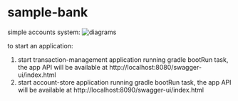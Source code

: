 # sample-bank

simple accounts system:
![diagrams](https://user-images.githubusercontent.com/48136939/204160632-5e9bff50-f085-413d-bd9f-0092777dc75c.jpg)

to start an application:
1) start transaction-management application running gradle bootRun task, the app API will be available at http://localhost:8080/swagger-ui/index.html
2) start account-store application running gradle bootRun task, the app API will be available at http://localhost:8090/swagger-ui/index.html

